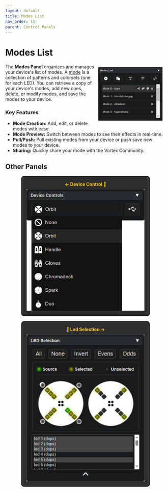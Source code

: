 ```yaml
---
layout: default
title: Modes List
nav_order: 15
parent: Control Panels
---
```

<style>
  .panel-grid {
    display: grid;
    grid-template-columns: repeat(auto-fit, minmax(200px, 1fr));
    gap: 16px;
    margin: 0 auto;
    max-width: 80%;
    margin-top: 10px;
  }

  .panel-link {
    background-color: #2e2e2e;
    border-radius: 8px;
    text-decoration: none;
    color: #ffffff;
    padding: 16px;
    display: flex;
    flex-direction: column;
    align-items: center;
    transition: transform 0.2s;
    border: 1px solid #080808;
  }

  .panel-link:hover {
    transform: scale(1.02);
  }

  .panel-title {
    margin-bottom: 8px;
    font-weight: bold;
    color: #ffcc00;
  }

  .panel-img {
    max-width: 100%;
  }
</style>
# Modes List

<img style="float:right;max-width:40%;margin:10px;" src="assets/images/lightshow-lol-modes.png">

The **Modes Panel** organizes and manages your device's list of modes. A [mode](modes.html) is a collection of patterns and colorsets (one for each LED). You can retrieve a copy of your device's modes, add new ones, delete, or modify modes, and save the modes to your device.

### Key Features

- **Mode Creation:** Add, edit, or delete modes with ease.
- **Mode Preview:** Switch between modes to see their effects in real-time.
- **Pull/Push:** Pull existing modes from your device or push save new modes to your device.
- **Sharing:** Quickly share your mode with the Vortex Community.

## Other Panels

<div class="panel-grid">
  <a href="lightshow_lol_device_controls.html" class="panel-link">
    <span class="panel-title">← Device Control 🔗</span>
    <img src="assets/images/lightshow-lol-device.png" class="panel-img">
  </a>
  <a href="lightshow_lol_led_selection.html" class="panel-link">
    <span class="panel-title">🔗 Led Selection →</span>
    <img src="assets/images/lightshow-lol-led-select.png" class="panel-img">
  </a>
</div>

